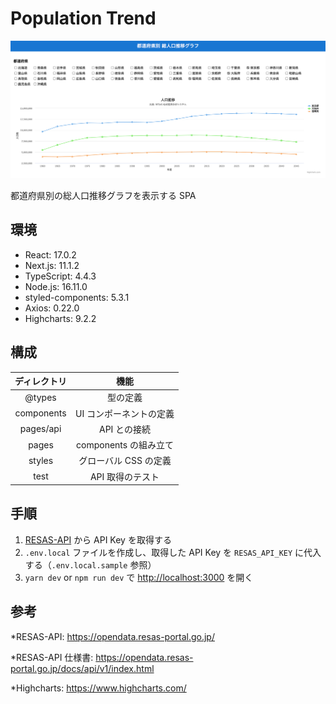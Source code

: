 # Population Trend

![Population Trend](public/ogp.png)

都道府県別の総人口推移グラフを表示する SPA

## 環境

- React: 17.0.2
- Next.js: 11.1.2
- TypeScript: 4.4.3
- Node.js: 16.11.0
- styled-components: 5.3.1
- Axios: 0.22.0
- Highcharts: 9.2.2

## 構成

ディレクトリ|機能
:--:|:--:
@types|型の定義
components|UI コンポーネントの定義
pages/api|API との接続
pages|components の組み立て
styles|グローバル CSS の定義
test|API 取得のテスト

## 手順

1. [RESAS-API](https://opendata.resas-portal.go.jp/) から API Key を取得する
2. ```.env.local``` ファイルを作成し、取得した API Key を  ```RESAS_API_KEY``` に代入する（```.env.local.sample``` 参照）
3. ```yarn dev``` or ```npm run dev``` で [http://localhost:3000](http://localhost:3000) を開く

## 参考

\*RESAS-API: https://opendata.resas-portal.go.jp/

\*RESAS-API 仕様書: https://opendata.resas-portal.go.jp/docs/api/v1/index.html

\*Highcharts: https://www.highcharts.com/